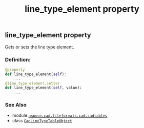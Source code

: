 ﻿---
title: line_type_element property
second_title: Aspose.CAD for Python via .NET API References
description: 
type: docs
weight: 150
url: /python-net/aspose.cad.fileformats.cad.cadtables/cadlinetypetableobject/line_type_element/
is_root: false
---

## line_type_element property


Gets or sets the line type element.
### Definition:
```python
@property
def line_type_element(self):
    ...
@line_type_element.setter
def line_type_element(self, value):
    ...
```

### See Also
* module [`aspose.cad.fileformats.cad.cadtables`](../../)
* class [`CadLineTypeTableObject`](/cad/python-net/aspose.cad.fileformats.cad.cadtables/cadlinetypetableobject)
